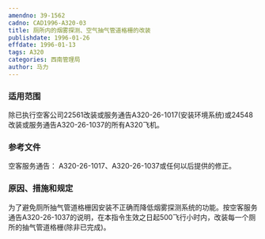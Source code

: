 ```yaml
---
amendno: 39-1562
cadno: CAD1996-A320-03
title: 厕所内的烟雾探测、空气抽气管道格栅的改装
publishdate: 1996-01-26
effdate: 1996-01-13
tags: A320
categories: 西南管理局
author: 马力
---
```


### 适用范围 
除已执行空客公司22561改装或服务通告A320-26-1017(安装环境系统)或24548改装或服务通告A320-26-1037的所有A320飞机。

<!--more-->
### 参考文件
空客服务通告： A320-26-1017、A320-26-1037或任何以后提供的修正。

### 原因、措施和规定 
为了避免厕所抽气管道格栅因安装不正确而降低烟雾探测系统的功能。按空客服务通告A320-26-1037的说明，在本指令生效之日起500飞行小时内，改装每一个厕所的抽气管道格栅(除非已完成)。
